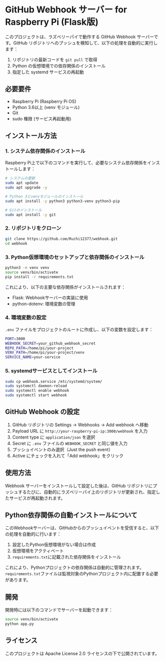# GitHub Webhook サーバー for Raspberry Pi (Flask版)

このプロジェクトは、ラズベリーパイで動作する GitHub Webhook サーバーです。GitHub リポジトリへのプッシュを検知して、以下の処理を自動的に実行します：

1. リポジトリの最新コードを `git pull` で取得
2. Python の仮想環境での依存関係のインストール
3. 指定した systemd サービスの再起動

## 必要要件

- Raspberry Pi (Raspberry Pi OS)
- Python 3.6以上 (venv モジュール)
- Git
- sudo 権限 (サービス再起動用)

## インストール方法

### 1. システム依存関係のインストール

Raspberry Pi上で以下のコマンドを実行して、必要なシステム依存関係をインストールします：

```bash
# システムの更新
sudo apt update
sudo apt upgrade -y

# Python 3とvenvモジュールのインストール
sudo apt install -y python3 python3-venv python3-pip

# Gitのインストール
sudo apt install -y git
```

### 2. リポジトリをクローン

```bash
git clone https://github.com/Ruchi12377/webhook.git
cd webhook
```

### 3. Python仮想環境のセットアップと依存関係のインストール

```bash
python3 -m venv venv
source venv/bin/activate
pip install -r requirements.txt
```

これにより、以下の主要な依存関係がインストールされます：
- Flask: Webhookサーバーの実装に使用
- python-dotenv: 環境変数の管理

### 4. 環境変数の設定

`.env` ファイルをプロジェクトのルートに作成し、以下の変数を設定します：

```bash
PORT=3000
WEBHOOK_SECRET=your_github_webhook_secret
REPO_PATH=/home/pi/your-project
VENV_PATH=/home/pi/your-project/venv
SERVICE_NAME=your-service
```

### 5. systemdサービスとしてインストール

```bash
sudo cp webhook.service /etc/systemd/system/
sudo systemctl daemon-reload
sudo systemctl enable webhook
sudo systemctl start webhook
```

## GitHub Webhook の設定

1. GitHub リポジトリの Settings → Webhooks → Add webhook へ移動
2. Payload URL に `http://your-raspberry-pi-ip:3000/webhook` を入力
3. Content type に `application/json` を選択
4. Secret に `.env` ファイルの `WEBHOOK_SECRET` と同じ値を入力
5. プッシュイベントのみ選択（Just the push event）
6. Active にチェックを入れて「Add webhook」をクリック

## 使用方法

Webhook サーバーをインストールして設定した後は、GitHub リポジトリにプッシュするたびに、自動的にラズベリーパイ上のリポジトリが更新され、指定したサービスが再起動されます。

## Python依存関係の自動インストールについて

このWebhookサーバーは、GitHubからのプッシュイベントを受信すると、以下の処理を自動的に行います：

1. 設定したPython仮想環境がない場合は作成
2. 仮想環境をアクティベート
3. `requirements.txt`に記載された依存関係をインストール

これにより、Pythonプロジェクトの依存関係は自動的に管理されます。`requirements.txt`ファイルは監視対象のPythonプロジェクト内に配置する必要があります。

## 開発

開発時には以下のコマンドでサーバーを起動できます：

```bash
source venv/bin/activate
python app.py
```

## ライセンス

このプロジェクトは Apache License 2.0 ライセンスの下で公開されています。
